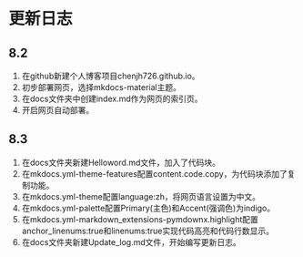 # 更新日志

## 8.2
1. 在github新建个人博客项目chenjh726.github.io。
2. 初步部署网页，选择mkdocs-material主题。
3. 在docs文件夹中创建index.md作为网页的索引页。
4. 开启网页自动部署。

## 8.3
1. 在docs文件夹新建Helloword.md文件，加入了代码块。
2. 在mkdocs.yml-theme-features配置content.code.copy，为代码块添加了复制功能。
3. 在mkdocs.yml-theme配置language:zh，将网页语言设置为中文。
4. 在mkdocs.yml-palette配置Primary(主色)和Accent(强调色)为indigo。
5. 在mkdocs.yml-markdown_extensions-pymdownx.highlight配置anchor_linenums:true和linenums:true实现代码高亮和代码行数显示。
6. 在docs文件夹新建Update_log.md文件，开始编写更新日志。
